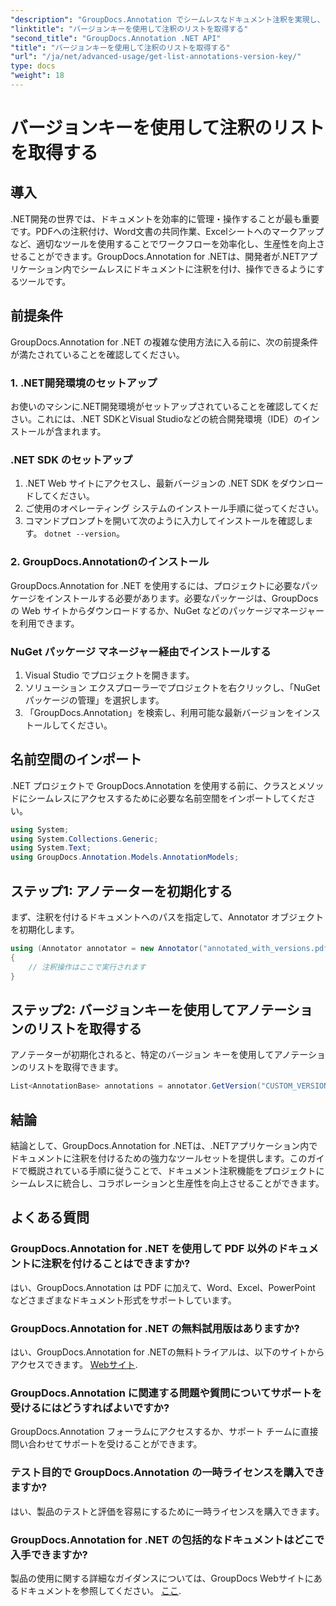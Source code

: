 ```yaml
---
"description": "GroupDocs.Annotation でシームレスなドキュメント注釈を実現し、.NET アプリケーションを強化しましょう。効果的な統合のために、ステップバイステップガイドをご覧ください。"
"linktitle": "バージョンキーを使用して注釈のリストを取得する"
"second_title": "GroupDocs.Annotation .NET API"
"title": "バージョンキーを使用して注釈のリストを取得する"
"url": "/ja/net/advanced-usage/get-list-annotations-version-key/"
type: docs
"weight": 18
---
```


# バージョンキーを使用して注釈のリストを取得する

## 導入
.NET開発の世界では、ドキュメントを効率的に管理・操作することが最も重要です。PDFへの注釈付け、Word文書の共同作業、Excelシートへのマークアップなど、適切なツールを使用することでワークフローを効率化し、生産性を向上させることができます。GroupDocs.Annotation for .NETは、開発者が.NETアプリケーション内でシームレスにドキュメントに注釈を付け、操作できるようにするツールです。
## 前提条件
GroupDocs.Annotation for .NET の複雑な使用方法に入る前に、次の前提条件が満たされていることを確認してください。
### 1. .NET開発環境のセットアップ
お使いのマシンに.NET開発環境がセットアップされていることを確認してください。これには、.NET SDKとVisual Studioなどの統合開発環境（IDE）のインストールが含まれます。
### .NET SDK のセットアップ
1. .NET Web サイトにアクセスし、最新バージョンの .NET SDK をダウンロードしてください。
2. ご使用のオペレーティング システムのインストール手順に従ってください。
3. コマンドプロンプトを開いて次のように入力してインストールを確認します。 `dotnet --version`。
### 2. GroupDocs.Annotationのインストール
GroupDocs.Annotation for .NET を使用するには、プロジェクトに必要なパッケージをインストールする必要があります。必要なパッケージは、GroupDocs の Web サイトからダウンロードするか、NuGet などのパッケージマネージャーを利用できます。
### NuGet パッケージ マネージャー経由でインストールする
1. Visual Studio でプロジェクトを開きます。
2. ソリューション エクスプローラーでプロジェクトを右クリックし、「NuGet パッケージの管理」を選択します。
3. 「GroupDocs.Annotation」を検索し、利用可能な最新バージョンをインストールしてください。

## 名前空間のインポート
.NET プロジェクトで GroupDocs.Annotation を使用する前に、クラスとメソッドにシームレスにアクセスするために必要な名前空間をインポートしてください。
```csharp
using System;
using System.Collections.Generic;
using System.Text;
using GroupDocs.Annotation.Models.AnnotationModels;
```
## ステップ1: アノテーターを初期化する
まず、注釈を付けるドキュメントへのパスを指定して、Annotator オブジェクトを初期化します。
```csharp
using (Annotator annotator = new Annotator("annotated_with_versions.pdf"))
{
    // 注釈操作はここで実行されます
}
```
## ステップ2: バージョンキーを使用してアノテーションのリストを取得する
アノテーターが初期化されると、特定のバージョン キーを使用してアノテーションのリストを取得できます。
```csharp
List<AnnotationBase> annotations = annotator.GetVersion("CUSTOM_VERSION");
```

## 結論
結論として、GroupDocs.Annotation for .NETは、.NETアプリケーション内でドキュメントに注釈を付けるための強力なツールセットを提供します。このガイドで概説されている手順に従うことで、ドキュメント注釈機能をプロジェクトにシームレスに統合し、コラボレーションと生産性を向上させることができます。
## よくある質問
### GroupDocs.Annotation for .NET を使用して PDF 以外のドキュメントに注釈を付けることはできますか?
はい、GroupDocs.Annotation は PDF に加えて、Word、Excel、PowerPoint などさまざまなドキュメント形式をサポートしています。
### GroupDocs.Annotation for .NET の無料試用版はありますか?
はい、GroupDocs.Annotation for .NETの無料トライアルは、以下のサイトからアクセスできます。 [Webサイト](https://releases。groupdocs.com/annotation/net/).
### GroupDocs.Annotation に関連する問題や質問についてサポートを受けるにはどうすればよいですか?
GroupDocs.Annotation フォーラムにアクセスするか、サポート チームに直接問い合わせてサポートを受けることができます。
### テスト目的で GroupDocs.Annotation の一時ライセンスを購入できますか?
はい、製品のテストと評価を容易にするために一時ライセンスを購入できます。
### GroupDocs.Annotation for .NET の包括的なドキュメントはどこで入手できますか?
製品の使用に関する詳細なガイダンスについては、GroupDocs Webサイトにあるドキュメントを参照してください。 [ここ]( https://tutorials。groupdocs.com/annotation/net/).